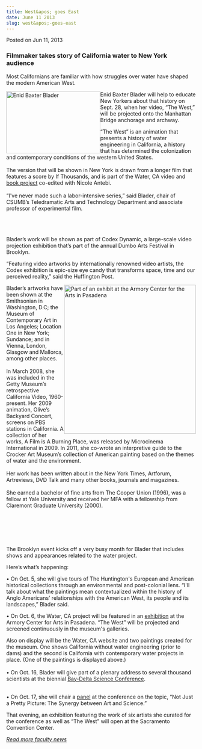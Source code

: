 ```yaml
---
title: West&apos; goes East
date: June 11 2013
slug: west&apos;-goes-east
---
```





<span class="date">Posted on Jun 11, 2013    </span>
<h3>Filmmaker takes story of California water to New York
audience</h3>
<p>Most Californians are familiar with how struggles over water
have shaped the modern American West.</p>
<p><img alt="Enid Baxter Blader" src="http://news.csumb.edu/sites/default/files/65/attachments/news/images/bladerbaxter_1.jpg" style="float:left; width:250px; height:165px">Enid Baxter Blader
will help to educate New Yorkers about that history on Sept. 28,
when her video, &#x201C;The West,&#x201D; will be projected onto the Manhattan
Bridge anchorage and archway.</img></p>
<p>&#x201C;The West&#x201D; is an animation that presents a history of water
engineering in California, a history that has determined the
colonization and contemporary conditions of the western United
States.<br>
<br>
The version that will be shown in New York is drawn from a longer
film that features a score by If Thousands, and is part of the
Water, CA video and <a href="http://waterca.net" rel="nofollow">book project</a>&#xA0;co-edited with Nicole
Antebi.<br>
<br>
&#x201C;I&apos;ve never made such a labor-intensive series,&#x201D; said Blader, chair
of CSUMB&#x2019;s Teledramatic Arts and Technology Department and
associate professor of experimental film.</br></br></br></br></p>
<p>Blader&#x2019;s work will be shown as part of Codex Dynamic, a
large-scale video projection exhibition that&#x2019;s part of the annual
Dumbo Arts Festival in Brooklyn.</p>
<p>&#x201C;Featuring video artworks by internationally renowned video
artists, the Codex exhibition is epic-size eye candy that
transforms space, time and our perceived reality,&#x201D; said the
Huffington Post.</p>
<p><img alt="Part of an exhibit at the Armory Center for the Arts in Pasadena" src="http://news.csumb.edu/sites/default/files/65/attachments/news/images/painting_for_web.jpg" style="float:right; width:350px; height:396px">Blader&#x2019;s artworks
have been shown at the Smithsonian in Washington, D.C; the Museum
of Contemporary Art in Los Angeles; Location One in New York;
Sundance; and in Vienna, London, Glasgow and Mallorca, among other
places.<br>
<br>
In March 2008, she was included in the Getty Museum&#x2019;s retrospective
California Video, 1960-present. Her 2009 animation, Olive&#x2019;s
Backyard Concert, screens on PBS stations in California. A
collection of her works, A Film is A Burning Place, was released by
Microcinema International in 2009. In 2011, she co-wrote an
interpretive guide to the Crocker Art Museum&#x2019;s collection of
American painting based on the themes of water and the
environment.<br>
<br>
Her work has been written about in the New York Times, Artforum,
Artreviews, DVD Talk and many other books, journals and
magazines.<br>
<br>
She earned a bachelor of fine arts from The Cooper Union (1996),
was a fellow at Yale University and received her MFA with a
fellowship from Claremont Graduate University (2000).</br></br></br></br></br></br></img></p>
<p>The Brooklyn event kicks off a very busy month for Blader that
includes shows and appearances related to the water project.</p>
<p>Here&#x2019;s what&#x2019;s happening:</p>
<p>&#x2022; On Oct. 5, she will give tours of The Huntington&apos;s European
and American historical collections through an environmental and
post-colonial lens. &#x201C;I&apos;ll talk about what the paintings mean
contextualized within the history of Anglo Americans&#x2019; relationships
with the American West, its people and its landscapes,&#x201D; Blader
said.</p>
<p>&#x2022; On Oct. 6, the Water, CA project will be featured in an
<a href="http://www.armoryarts.org/exhibitions/exhibitions-2012/facing-the-sublime-in-water-ca/" rel="nofollow">exhibition</a> at the Armory Center for Arts in
Pasadena. &#x201C;The West&#x201D; will be projected and screened continuously in
the museum&apos;s galleries.</p>
<p>Also on display will be the Water, CA website and two paintings
created for the museum. One shows California without water
engineering (prior to dams) and the second is California with
contemporary water projects in place. (One of the paintings is
displayed above.)<br>
<br>
&#x2022; On Oct. 16, Blader will give part of a plenary address to several
thousand scientists at the biennial <a href="http://scienceconf.deltacouncil.ca.gov/" rel="nofollow">Bay-Delta
Science Conference</a>.&#xA0;</br></br></p>
<p>&#x2022; On Oct. 17, she will chair a <a href="http://scienceconf.deltacouncil.ca.gov/sites/default/files/documents/BD12ProgramFinal_091812.pdf" rel="nofollow">panel</a> at the conference on the topic, &#x201C;Not Just
a Pretty Picture: The Synergy between Art and Science.&#x201D;&#xA0;</p>
<p>That evening, an exhibition featuring the work of six artists
she curated for the conference as well as &#x201C;The West&#x201D; will open at
the Sacramento Convention Center.</p>
<p><em><a href="../../nov/25/faculty-highlights.html" rel="nofollow">R</a><a href="../../nov/25/faculty-highlights.html" rel="nofollow">ead more faculty news</a></em></p>
<p><br>
&#xA0;</br></p>





